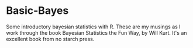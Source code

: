 # Basic-Bayes
Some introductory bayesian statistics with R. These are my musings as I work through the book Bayesian Statistics the Fun Way, by Will Kurt. It's an excellent book from no starch press.
